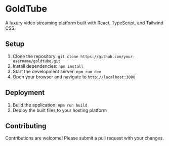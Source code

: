 # GoldTube

A luxury video streaming platform built with React, TypeScript, and Tailwind CSS.

## Setup

1. Clone the repository: `git clone https://github.com/your-username/goldtube.git`
2. Install dependencies: `npm install`
3. Start the development server: `npm run dev`
4. Open your browser and navigate to `http://localhost:3000`

## Deployment

1. Build the application: `npm run build`
2. Deploy the built files to your hosting platform

## Contributing

Contributions are welcome! Please submit a pull request with your changes.
